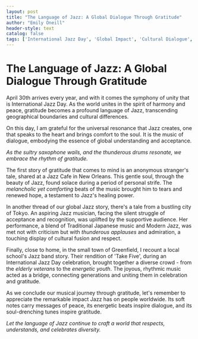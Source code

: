 ```yaml
---
layout: post
title: "The Language of Jazz: A Global Dialogue Through Gratitude"
author: "Emily Oneill"
header-style: text
catalog: false
tags: ['International Jazz Day', 'Global Impact', 'Cultural Dialogue', 'Jazz Music', 'Gratitude', 'Harmony', 'Peace']
---
```


# The Language of Jazz: A Global Dialogue Through Gratitude  

April 30th arrives every year, and with it comes the symphony of unity that is International Jazz Day. As the world unites in the spirit of harmony and peace, gratitude becomes a profound language of Jazz, transcending geographical boundaries and cultural differences.  

On this day, I am grateful for the universal resonance that Jazz creates, one that speaks to the heart and brings comfort to the soul. It is the music of dialogue, embodying the essence of global understanding and acceptance.  

_As the sultry saxophone wails, and the thunderous drums resonate, we embrace the rhythm of gratitude._  

The first story of gratitude that comes to mind is an anonymous stranger's tale, shared at a Jazz Cafe in New Orleans. This gentle soul, through the beauty of Jazz, found solace during a period of personal strife. The *melancholic yet comforting* beats of the music brought him to tears and renewed hope, a testament to Jazz's healing power.  

In another thread of our global Jazz story, there's a tale from a bustling city of Tokyo. An aspiring Jazz musician, facing the silent struggle of acceptance and recognition, was uplifted by the supportive audience. Her performance, a blend of Traditional Japanese music and Modern Jazz, was met not with criticism but with _thunderous applauses_ and admiration, a touching display of cultural fusion and respect.  

Finally, close to home, in the small town of Greenfield, I recount a local school's Jazz band story. Their rendition of 'Take Five', during an International Jazz Day celebration, brought together a diverse crowd - from the *elderly veterans* to the *energetic youth*. The joyous, rhythmic music acted as a bridge, connecting generations and uniting them in celebration and gratitude.  

As we conclude our musical journey through gratitude, let's remember to appreciate the remarkable impact Jazz has on people worldwide. Its soft notes carry messages of peace, its energetic beats inspire dialogue, and its soul-drenching tunes inspire gratitude.  

*Let the language of Jazz continue to craft a world that respects, understands, and celebrates diversity.*  